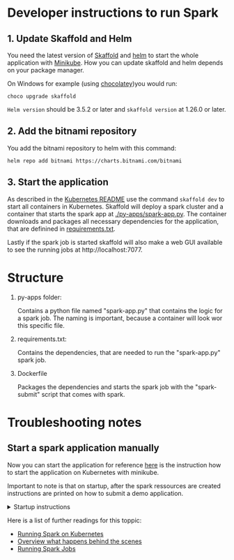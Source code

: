# Developer instructions to run Spark

## 1. Update Skaffold and Helm
You need the latest version of [Skaffold](https://skaffold.dev/docs/install/) and [helm](https://helm.sh/docs/intro/install/) to start the whole application with [Minikube](https://kubernetes.io/de/docs/tasks/tools/install-minikube/).
How you can update skaffold and helm depends on your package manager. 

On Windows for example (using [chocolatey](https://chocolatey.org/install))you would run:
```
choco upgrade skaffold
```

```Helm version``` should be 3.5.2 or later and ```skaffold version``` at 1.26.0 or later.

## 2. Add the bitnami repository
You add the bitnami repository to helm with this command:

```
helm repo add bitnami https://charts.bitnami.com/bitnami
```
## 3. Start the application 

As described in the [Kubernetes README](../k8s/README.md) use the command ```skaffold dev``` to start all containers in Kubernetes. Skaffold will deploy a spark cluster and a container that starts the spark app at [./py-apps/spark-app.py](./py-apps/spark-app.py). The container downloads and packages all necessary dependencies for the application, that are definined in [requirements.txt](requirements.txt). 

Lastly if the spark job is started skaffold will also make a web GUI available to see the running jobs at http://localhost:7077.


# Structure 
<ol>
<li> py-apps folder:</li>

Contains a python file named "spark-app.py" that contains the logic for a spark job. The naming is important, because a container will look wor this specific file.

<li> requirements.txt: </li>

Contains the dependencies, that are needed to run the "spark-app.py" spark job.

<li> Dockerfile </li>

Packages the dependencies and starts the spark job with the "spark-submit" script that comes with spark.
</ol>


# Troubleshooting notes
## Start a spark application manually
Now you can start the application for reference [here](../k8s/README.md) is the instruction how to start the application on Kubernetes with minikube.

Important to note is that on startup, after the spark ressources are created instructions are printed on how to submit a demo application.

<details>
  <summary markdown="span">Startup instructions</summary>
  
  1. Get the Spark master WebUI URL by running these commands:

  kubectl port-forward --namespace legerible-spark svc/spark-release-master-svc 80:80
  echo "Visit http://127.0.0.1:80 to use your application"

2. Submit an application to the cluster:

  To submit an application to the cluster the spark-submit script must be used. That script can be
  obtained at https://github.com/apache/spark/tree/master/bin. Also you can use kubectl run.

  export EXAMPLE_JAR=$(kubectl exec -ti --namespace legerible-spark spark-release-worker-0 -- find examples/jars/ -name 'spark-example*\.jar' | tr -d '\r')

  kubectl exec -ti --namespace legerible-spark spark-release-worker-0 -- spark-submit --master spark://spark-release-master-svc:7077 \
    --class org.apache.spark.examples.SparkPi \
    $EXAMPLE_JAR 5
</details>


Here is a list of further readings for this toppic:

- [Running Spark on Kubernetes](https://spark.apache.org/docs/latest/running-on-kubernetes.html#submitting-applications-to-kubernetes)
- [Overview what happens behind the scenes](https://www.datamechanics.co/blog-post/setting-up-managing-monitoring-spark-on-kubernetes)
- [Running Spark Jobs](https://databricks.com/de/session_na20/running-apache-spark-jobs-using-kubernetes)


